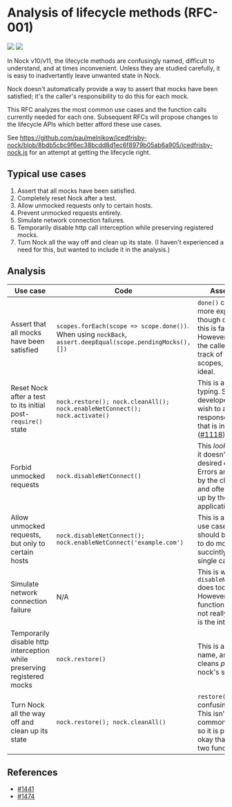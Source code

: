 # Analysis of lifecycle methods (RFC-001)

![](https://img.shields.io/badge/rfc-001-blue.svg)
![](https://img.shields.io/badge/status-accepted-brightgreen.svg)

In Nock v10/v11, the lifecycle methods are confusingly named, difficult to
understand, and at times inconvenient. Unless they are studied carefully, it
is easy to inadvertantly leave unwanted state in Nock.

Nock doesn't automatically provide a way to assert that mocks have been
satisfied; it's the caller's responsibility to do this for each mock.

This RFC analyzes the most common use cases and the function calls
currently needed for each one. Subsequent RFCs will propose changes to the
lifecycle APIs which better afford these use cases.

See
https://github.com/paulmelnikow/icedfrisby-nock/blob/8bdb5cbc9f6ec38bcdd8d1ec6f8979b05ab6a905/icedfrisby-nock.js
for an attempt at getting the lifecycle right.

## Typical use cases

1. Assert that all mocks have been satisfied.
2. Completely reset Nock after a test.
3. Allow unmocked requests only to certain hosts.
4. Prevent unmocked requests entirely.
5. Simulate network connection failures.
6. Temporarily disable http call interception while preserving registered mocks.
7. Turn Nock all the way off and clean up its state. (I haven't experienced
   a need for this, but wanted to include it in the analysis.)

## Analysis

| Use case                                                                | Code                                                                                                         | Assessment                                                                                                                                                           |
| ----------------------------------------------------------------------- | ------------------------------------------------------------------------------------------------------------ | -------------------------------------------------------------------------------------------------------------------------------------------------------------------- |
| Assert that all mocks have been satisfied                               | `scopes.forEach(scope => scope.done())`. When using `nockBack`, `assert.deepEqual(scope.pendingMocks(), [])` | `done()` could have a more explicit name, though otherwise this is fairly clear. However it requires the caller to keep track of all the scopes, which is not ideal. |
| Reset Nock after a test to its initial post-`require()` state           | `nock.restore(); nock.cleanAll(); nock.enableNetConnect(); nock.activate()`                                  | This is a lot of typing. Some developers may wish to abort response playback that is in flight. ([#1118][])                                                          |
| Forbid unmocked requests                                                | `nock.disableNetConnect()`                                                                                   | This _looks_ okay, but it doesn't have the desired effect. Errors are received by the client code and often swallowed up by the application ([#884][]).              |
| Allow unmocked requests, but only to certain hosts                      | `nock.disableNetConnect(); nock.enableNetConnect('example.com')`                                             | This is a common use case, and should be possible to do more succintly, with a single call.                                                                          |
| Simulate network connection failure                                     | N/A                                                                                                          | This is what `disableNetConnect()` does today. However from the function name, it's not really clear this is the intention.                                          |
| Temporarily disable http interception while preserving registered mocks | `nock.restore()`                                                                                             | This is a confusing name, as it only cleans _part_ of nock's state.                                                                                                  |
| Turn Nock all the way off and clean up its state                        | `nock.restore(); nock.cleanAll()`                                                                            | `restore()` is a confusing name. This isn't the most common use case, so it is probably okay that it requires two function calls.                                    |

## References

- [#1441][]
- [#1474][]

[#884]: https://github.com/nock/nock/issues/884
[#1118]: https://github.com/nock/nock/issues/1118
[#1441]: https://github.com/nock/nock/issues/1441
[#1474]: https://github.com/nock/nock/issues/1474
